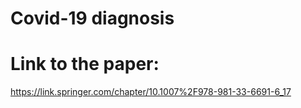 # Covid-19 diagnosis

# Link to the paper:
https://link.springer.com/chapter/10.1007%2F978-981-33-6691-6_17
